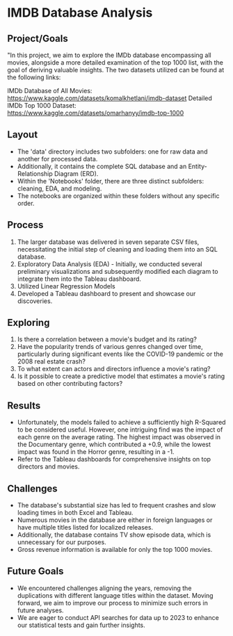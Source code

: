 # IMDB Database Analysis

## Project/Goals
"In this project, we aim to explore the IMDb database encompassing all movies, alongside a more detailed examination of the top 1000 list, with the goal of deriving valuable insights. The two datasets utilized can be found at the following links:

IMDb Database of All Movies: https://www.kaggle.com/datasets/komalkhetlani/imdb-dataset
Detailed IMDb Top 1000 Dataset: https://www.kaggle.com/datasets/omarhanyy/imdb-top-1000

## Layout
- The 'data' directory includes two subfolders: one for raw data and another for processed data. 
- Additionally, it contains the complete SQL database and an Entity-Relationship Diagram (ERD).
- Within the 'Notebooks' folder, there are three distinct subfolders: cleaning, EDA, and modeling. 
- The notebooks are organized within these folders without any specific order.

## Process
1. The larger database was delivered in seven separate CSV files, necessitating the initial step of cleaning and loading them into an SQL database.
2. Exploratory Data Analysis (EDA) - Initially, we conducted several preliminary visualizations and subsequently modified each diagram to integrate them into the Tableau dashboard.
3. Utilized Linear Regression Models
4. Developed a Tableau dashboard to present and showcase our discoveries.

## Exploring
1. Is there a correlation between a movie's budget and its rating?
2. Have the popularity trends of various genres changed over time, particularly during significant events like the COVID-19 pandemic or the 2008 real estate crash?
3. To what extent can actors and directors influence a movie's rating?
4. Is it possible to create a predictive model that estimates a movie's rating based on other contributing factors?

## Results
- Unfortunately, the models failed to achieve a sufficiently high R-Squared to be considered useful. However, one intriguing find was the impact of each genre on the average rating. The highest impact was observed in the Documentary genre, which contributed a +0.9, while the lowest impact was found in the Horror genre, resulting in a -1.
- Refer to the Tableau dashboards for comprehensive insights on top directors and movies.
  
## Challenges 
- The database's substantial size has led to frequent crashes and slow loading times in both Excel and Tableau.
- Numerous movies in the database are either in foreign languages or have multiple titles listed for localized releases.
- Additionally, the database contains TV show episode data, which is unnecessary for our purposes.
- Gross revenue information is available for only the top 1000 movies.

## Future Goals
- We encountered challenges aligning the years, removing the duplications with different language titles within the dataset. Moving forward, we aim to improve our process to minimize such errors in future analyses.
- We are eager to conduct API searches for data up to 2023 to enhance our statistical tests and gain further insights.
